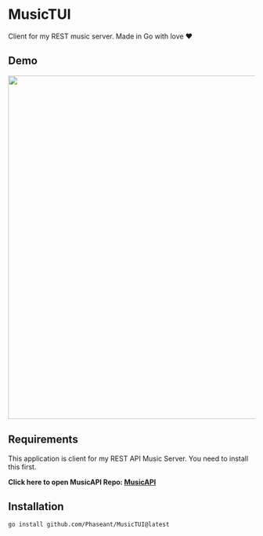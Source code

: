 # MusicTUI

Client for my REST music server. Made in Go with love ❤️

## Demo
<p align="center">
<img src="https://user-images.githubusercontent.com/100575059/230747513-f9b2337b-1a98-474b-9efb-245cb05bb6a6.gif" width="700"/>
</p>

## Requirements
This application is client for my REST API Music Server. You need to install this first.

 **Click here to open MusicAPI Repo: [MusicAPI](https://github.com/Phaseant/MusicAPI)**

## Installation
```
go install github.com/Phaseant/MusicTUI@latest
```

